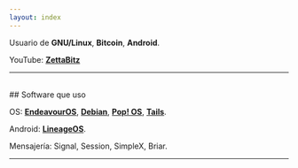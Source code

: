 ```yaml
---
layout: index
---
```


Usuario de **GNU/Linux**,  **Bitcoin**,  **Android**.

YouTube: [**ZettaBitz**](https://youtube.com/%40ZettaBitz)

---
<br>
## Software que uso

OS: [**EndeavourOS**](https://endeavouros.com/), [**Debian**](https://www.debian.org), [**Pop! OS**](https://pop.system76.com), [**Tails**](https://tails.boum.org).

Android: [**LineageOS**](https://lineageos.org/).

Mensajería: Signal, Session, SimpleX, Briar.

---